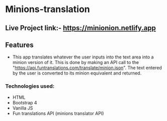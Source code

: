 # Minions-translation 
## Live Project link:- https://minionion.netlify.app

## Features
- This app translates whatever the user inputs into the text area into a minion version of it. This is done by making an API call to the           "https://api.funtranslations.com/translate/minion.json". The text entered by the user is converted to its minion equivalent and returned.
   

### Technologies used:
- HTML
- Bootstrap 4
- Vanilla JS
- Fun translations API (minions translator API)
